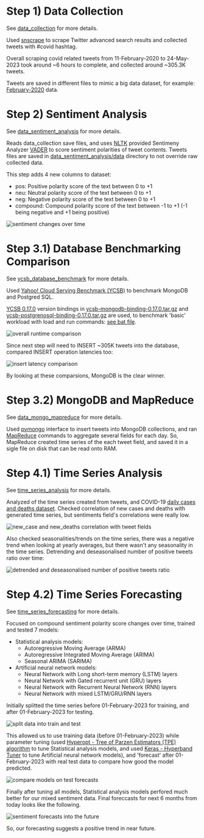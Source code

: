 # Step 1) Data Collection
See [data_collection](./data_collection/Data%20Collection.ipynb) for more details.

Used [snscrape](https://github.com/JustAnotherArchivist/snscrape) to scrape Twitter advanced search results and collected tweets with #covid hashtag.

Overall scraping covid related tweets from 11-February-2020 to 24-May-2023 took around ~6 hours to complete, and collected around ~305.3K tweets.

Tweets are saved in different files to mimic a big data dataset, for example: [February-2020](./data_collection/2020-02.csv) data.

# Step 2) Sentiment Analysis
See [data_sentiment_analysis](./data_sentiment_analysis/AddSentiments.ipynb) for more details.

Reads data_collection save files, and uses [NLTK](https://www.nltk.org/) provided Sentimeny Analyzer [VADER](https://www.nltk.org/_modules/nltk/sentiment/vader.html) to score sentiment polarities of tweet contents. Tweets files are saved in [data_sentiment_analysis/data](./data_sentiment_analysis/data) directory to not override raw collected data.

This step adds 4 new columns to dataset:
* pos: Positive polarity score of the text between 0 to +1
* neu: Neutral polarity score of the text between 0 to +1
* neg: Negative polarity score of the text between 0 to +1
* compound: Compound polarity score of the text between -1 to +1 (-1 being negative and +1 being positive)

![sentiment changes over time](./images/sentiment_analysis.png)

# Step 3.1) Database Benchmarking Comparison
See [ycsb_database_benchmark](./ycsb_database_benchmark/Compare%20Databases.ipynb) for more details.

Used [Yahoo! Cloud Serving Benchmark (YCSB)](https://github.com/brianfrankcooper/YCSB) to benchmark MongoDB and Postgred SQL.

[YCSB 0.17.0](https://github.com/brianfrankcooper/YCSB/releases/tag/0.17.0) version bindings in [ycsb-mongodb-binding-0.17.0.tar.gz](./ycsb_database_benchmark/ycsb-mongodb-binding-0.17.0) and [ycsb-postgrenosql-binding-0.17.0.tar.gz](./ycsb_database_benchmark/ycsb-postgrenosql-binding-0.17.0) are used, to benchmark 'basic' workload with load and run commands: [see bat file](./ycsb_database_benchmark/ycsb-mongodb-binding-0.17.0/basictest.bat).

![overall runtime comparison](./images/database_benchmark1.png)

Since next step will need to INSERT ~305K tweets into the database, compared INSERT operation latencies too:

![insert latency comparison](./images/database_benchmark2.png)

By looking at these comparsions, MongoDB is the clear winner.

# Step 3.2) MongoDB and MapReduce
See [data_mongo_mapreduce](./data_mongo_mapreduce/MongoDB_MapReduce.ipynb) for more details.

Used [pymongo](https://pypi.org/project/pymongo/) interface to insert tweets into MongoDB collections, and ran [MapReduce](https://www.mongodb.com/docs/manual/core/map-reduce/) commands to aggregate several fields for each day. So, MapReduce created time series of the each tweet field, and saved it in a sigle file on disk that can be read onto RAM.

# Step 4.1) Time Series Analysis
See [time_series_analysis](./time_series_analysis/Analysis.ipynb) for more details.

Analyzed of the time series created from tweets, and COVID-19 [daily cases and deaths dataset](https://ourworldindata.org/explorers/coronavirus-data-explorer). Checked correlation of new cases and deaths with generated time series, but sentiments field's correlations were really low.

![new_case and new_deaths correlation with tweet fields](./images/ts_analysis1.png)

Also checked seasonalities/trends on the time series, there was a negative trend when looking at yearly averages, but there wasn't any seasonality in the time series. Detrending and deseasonalised number of positive tweets ratio over time:

![detrended and deseasonalised number of positive tweets ratio](./images/ts_analysis2.png)

# Step 4.2) Time Series Forecasting
See [time_series_forecasting](./time_series_forecasting/Forecast.ipynb) for more details.

Focused on compound sentiment polarity score changes over time, trained and tested 7 models:
* Statistical analysis models:
  * Autoregressive Moving Average (ARMA)
  * Autoregressive Integrated Moving Average (ARIMA)
  * Seasonal ARIMA (SARIMA)
* Artificial neural network models:
  * Neural Network with Long short-term memory (LSTM) layers
  * Neural Network with Gated recurrent unit (GRU) layers
  * Neural Network with Recurrent Neural Network (RNN) layers
  * Neural Network with mixed LSTM/GRU/RNN layers

Initially splitted the time series before 01-February-2023 for training, and after 01-February-2023 for testing. 

![split data into train and test](./images/ts_forecasting1.png)

This allowed us to use training data (before 01-February-2023) while parameter tuning (used [Hyperopt - Tree of Parzen Estimators (TPE) algorithm](http://hyperopt.github.io/hyperopt/#hyperopt-distributed-asynchronous-hyper-parameter-optimization) to tune Statistical analysis models, and used [Keras - Hyperband Tuner](https://keras.io/api/keras_tuner/tuners/hyperband/) to tune Artificial neural network models), and 'forecast' after 01-February-2023 with real test data to compare how good the model predicted. 

![compare models on test forecasts](./images/ts_forecasting2.png)

Finally after tuning all models, Statistical analysis models perfored much better for our mixed sentiment data. Final foreccasts for next 6 months from today looks like the following.

![sentiment forecasts into the future](./images/ts_forecasting3.png)

So, our forecasting suggests a positive trend in near future.
